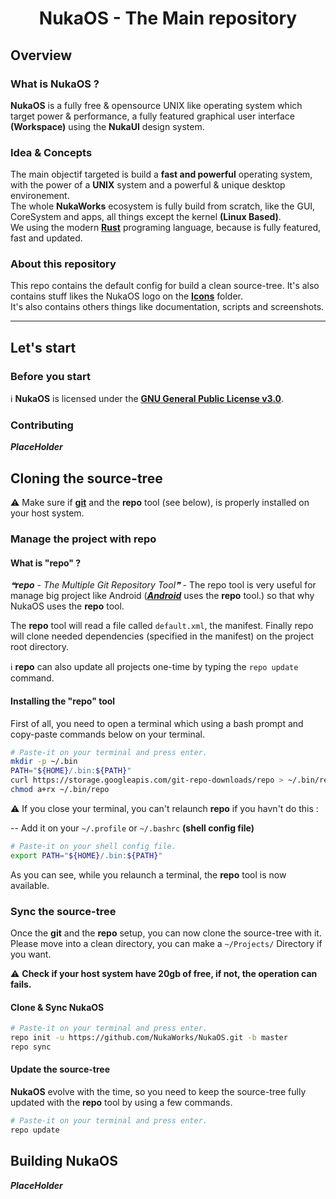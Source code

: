 <h1 align="center">NukaOS - The Main repository</h1>

## Overview

### What is NukaOS ?

**NukaOS** is a fully free & opensource UNIX like operating system which target power & performance, a fully featured graphical user interface **(Workspace)** using the **NukaUI** design system.

### Idea & Concepts

The main objectif targeted is build a **fast and powerful** operating system, with the power of a **UNIX** system and a powerful & unique desktop environement.  
The whole **NukaWorks** ecosystem is fully build from scratch, like the GUI, CoreSystem and apps, all things except the kernel **(Linux Based)**.  
We using the modern [**Rust**](https://www.rust-lang.org/) programing language, because is fully featured, fast and updated.

### About this repository

This repo contains the default config for build a clean source-tree.
It's also contains stuff likes the NukaOS logo on the [**Icons**](https://github.com/NukaWorks/NukaOS/tree/master/Icons/) folder.  
It's also contains others things like documentation, scripts and screenshots.

<hr />

## Let's start

### Before you start

ℹ️  **NukaOS** is licensed under the [**GNU General Public License v3.0**](https://github.com/NukaWorks/NukaOS/blob/master/LICENSE).

### Contributing

***PlaceHolder***

## Cloning the source-tree

⚠️  Make sure if [**git**](https://git-scm.com/) and the **repo** tool (see below), is properly installed on your host system.

### Manage the project with repo
#### What is "repo" ?

*❝**repo** - The Multiple Git Repository Tool❞* - The repo tool is very useful for manage big project like Android ([***Android***](https://www.android.com/) uses the **repo** tool.) so that why NukaOS uses the **repo** tool.

The **repo** tool will read a file called ``default.xml``, the manifest. Finally repo will clone needed dependencies (specified in the manifest) on the project root directory.

ℹ️  **repo** can also update all projects one-time by typing the ``repo update`` command.


#### Installing the "repo" tool

First of all, you need to open a terminal which using a bash prompt and copy-paste commands below on your terminal.

```sh
# Paste-it on your terminal and press enter.
mkdir -p ~/.bin
PATH="${HOME}/.bin:${PATH}"
curl https://storage.googleapis.com/git-repo-downloads/repo > ~/.bin/repo
chmod a+rx ~/.bin/repo
```

⚠️  If you close your terminal, you can't relaunch **repo** if you havn't do this :

-- Add it on your `~/.profile` or `~/.bashrc` **(shell config file)**

```sh
# Paste-it on your shell config file.
export PATH="${HOME}/.bin:${PATH}"
```

As you can see, while you relaunch a terminal, the **repo** tool is now available.

### Sync the source-tree

Once the **git** and the **repo** setup, you can now clone the source-tree with it.  
Please move into a clean directory, you can make a `~/Projects/` Directory if you want.

⚠️  **Check if your host system have 20gb of free, if not, the operation can fails.**

#### Clone & Sync NukaOS

```sh
# Paste-it on your terminal and press enter.
repo init -u https://github.com/NukaWorks/NukaOS.git -b master
repo sync
```

#### Update the source-tree

**NukaOS** evolve with the time, so you need to keep the source-tree fully updated with the **repo** tool by using a few commands.

```sh
# Paste-it on your terminal and press enter.
repo update
```

## Building NukaOS

***PlaceHolder***

